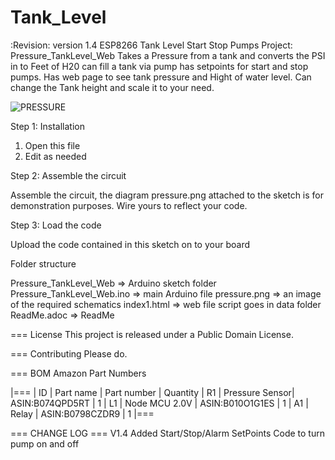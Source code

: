 # Tank_Level
:Revision: version 1.4
ESP8266 Tank Level Start Stop Pumps
Project: Pressure_TankLevel_Web
Takes a Pressure from a tank and converts the PSI in to Feet of H20 can fill a tank via pump has setpoints for start and stop pumps.
Has web page to see tank pressure and Hight of water level.
Can change the Tank height and scale it to your need.

![PRESSURE](https://user-images.githubusercontent.com/1435118/205456002-9ca8f2bc-1539-4d9f-a0b8-7772e2f20a7d.png)


Step 1: Installation
1. Open this file
2. Edit as needed


Step 2: Assemble the circuit

Assemble the circuit, the diagram pressure.png attached to the sketch is for demonstration purposes. Wire yours to reflect your code.

Step 3: Load the code

Upload the code contained in this sketch on to your board

Folder structure


Pressure_TankLevel_Web  => Arduino sketch folder
Pressure_TankLevel_Web.ino  => main Arduino file
pressure.png => an image of the required schematics
index1.html => web file script goes in data folder
ReadMe.adoc  => ReadMe


=== License
This project is released under a Public Domain License.

=== Contributing
Please do.

=== BOM Amazon Part Numbers


|===
| ID | Part name      | Part number       | Quantity
| R1 | Pressure Sensor| ASIN:B074QPD5RT   | 1
| L1 | Node MCU 2.0V  | ASIN:B010O1G1ES   | 1
| A1 | Relay          | ASIN:B0798CZDR9   | 1
|===

=== CHANGE LOG ===
V1.4 Added Start/Stop/Alarm SetPoints Code to turn pump on and off

